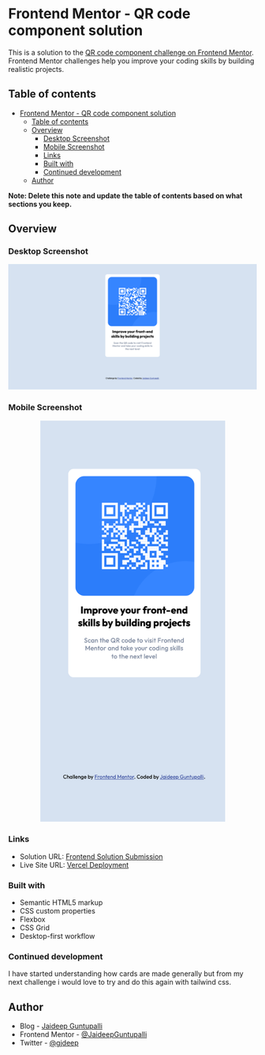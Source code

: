 # Frontend Mentor - QR code component solution

This is a solution to the [QR code component challenge on Frontend Mentor](https://www.frontendmentor.io/challenges/qr-code-component-iux_sIO_H). Frontend Mentor challenges help you improve your coding skills by building realistic projects. 

## Table of contents

- [Frontend Mentor - QR code component solution](#frontend-mentor---qr-code-component-solution)
  - [Table of contents](#table-of-contents)
  - [Overview](#overview)
    - [Desktop Screenshot](#desktop-screenshot)
    - [Mobile Screenshot](#mobile-screenshot)
    - [Links](#links)
    - [Built with](#built-with)
    - [Continued development](#continued-development)
  - [Author](#author)

**Note: Delete this note and update the table of contents based on what sections you keep.**

## Overview

### Desktop Screenshot

![](./screenshots/desktop%20ss.png)

### Mobile Screenshot

<p align="center">
  <img width="375" src="./screenshots/mobile%20ss.png">
</p>

### Links

-   Solution URL: [Frontend Solution Submission](https://www.frontendmentor.io/solutions/qr-code-component-with-html-and-css-nNI6bZ3wi)
-   Live Site URL: [Vercel Deployment](https://qr-code-component-bice.vercel.app/)

### Built with

- Semantic HTML5 markup
- CSS custom properties
- Flexbox
- CSS Grid
- Desktop-first workflow

### Continued development

I have started understanding how cards are made generally but from my next challenge i would love to try and do this again with tailwind css.

## Author

-   Blog - [Jaideep Guntupalli](https://blog.jaideepguntupalli.com)
-   Frontend Mentor - [@JaideepGuntupalli](https://www.frontendmentor.io/profile/JaideepGuntupalli)
-   Twitter - [@gjdeep](https://www.twitter.com/gjdeep)
